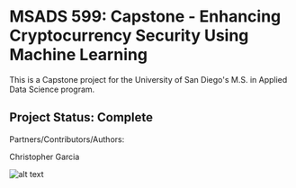 # MSADS 599: Capstone - Enhancing Cryptocurrency Security Using Machine Learning

This is a Capstone project for the University of San Diego's M.S. in Applied Data Science program.


## Project Status: Complete

Partners/Contributors/Authors:

Christopher Garcia


![alt text](https://github.com//Users/christophergarcia/Documents/GitHub/MSADS-Capstone-CryptoCurrencyFraudDetection/Images/94C374C0-C61C-4079-9184-C7CA61C8470F.png?raw=true)

